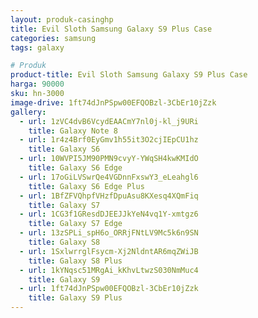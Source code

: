 ```yaml
---
layout: produk-casinghp
title: Evil Sloth Samsung Galaxy S9 Plus Case
categories: samsung
tags: galaxy

# Produk
product-title: Evil Sloth Samsung Galaxy S9 Plus Case
harga: 90000
sku: hn-3000
image-drive: 1ft74dJnPSpw00EFQOBzl-3CbEr10jZzk
gallery:
  - url: 1zVC4dvB6VcydEAACmY7nl0j-kl_j9URi
    title: Galaxy Note 8
  - url: 1r4z4Brf0EyGmv1h55it3O2cjIEpCU1hz
    title: Galaxy S6
  - url: 10WVPI5JM90PMN9cvyY-YWqSH4kwKMIdO
    title: Galaxy S6 Edge
  - url: 17oGiLVSwrQe4VGDnnFxswY3_eLeahgl6
    title: Galaxy S6 Edge Plus
  - url: 1BfZFVQhpfVHzfDpuAsu8KXesq4XQmFiq
    title: Galaxy S7
  - url: 1CG3f1GResdDJEEJJkYeN4vq1Y-xmtgz6
    title: Galaxy S7 Edge
  - url: 13zSPLi_spH6o_ORRjFNtLV9Mc5k6n9SN
    title: Galaxy S8
  - url: 1SxlwrrglFsycm-Xj2NldntAR6mqZWiJB
    title: Galaxy S8 Plus
  - url: 1kYNqsc51MRgAi_kKhvLtwzS030NmMuc4
    title: Galaxy S9
  - url: 1ft74dJnPSpw00EFQOBzl-3CbEr10jZzk
    title: Galaxy S9 Plus
---
```


